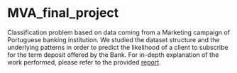# MVA_final_project

Classification problem based on data coming from a Marketing campaign of Portuguese banking institution.
We studied the dataset structure and the underlying patterns in order to predict the likelihood of a client to subscribe for the term deposit offered by the Bank.
For in-depth explanation of the work performed, please refer to the provided [report](https://github.com/francescoaristei/MVA_final_project/blob/main/Project_MVA_report.pdf).
